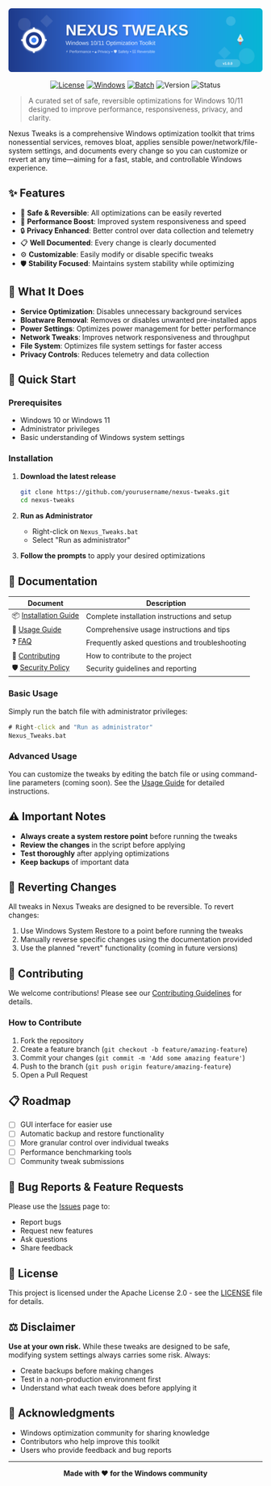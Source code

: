 <div align="center">
  <img src="assets/banner.svg" alt="Nexus Tweaks Banner" width="800"/>
  
  <p>
    <a href="LICENSE"><img src="https://img.shields.io/badge/License-Apache%202.0-blue.svg" alt="License"></a>
    <a href="https://www.microsoft.com/windows"><img src="https://img.shields.io/badge/Platform-Windows%2010%2F11-blue.svg" alt="Windows"></a>
    <a href="https://en.wikipedia.org/wiki/Batch_file"><img src="https://img.shields.io/badge/Language-Batch-green.svg" alt="Batch"></a>
    <img src="https://img.shields.io/badge/Version-1.0.0-brightgreen.svg" alt="Version">
    <img src="https://img.shields.io/badge/Status-Active-success.svg" alt="Status">
  </p>
</div>

> A curated set of safe, reversible optimizations for Windows 10/11 designed to improve performance, responsiveness, privacy, and clarity.

Nexus Tweaks is a comprehensive Windows optimization toolkit that trims nonessential services, removes bloat, applies sensible power/network/file-system settings, and documents every change so you can customize or revert at any time—aiming for a fast, stable, and controllable Windows experience.

## ✨ Features

- 🔧 **Safe & Reversible**: All optimizations can be easily reverted
- 🚀 **Performance Boost**: Improved system responsiveness and speed
- 🔒 **Privacy Enhanced**: Better control over data collection and telemetry
- 📋 **Well Documented**: Every change is clearly documented
- ⚙️ **Customizable**: Easily modify or disable specific tweaks
- 🛡️ **Stability Focused**: Maintains system stability while optimizing

## 🎯 What It Does

- **Service Optimization**: Disables unnecessary background services
- **Bloatware Removal**: Removes or disables unwanted pre-installed apps
- **Power Settings**: Optimizes power management for better performance
- **Network Tweaks**: Improves network responsiveness and throughput
- **File System**: Optimizes file system settings for faster access
- **Privacy Controls**: Reduces telemetry and data collection

## 🚀 Quick Start

### Prerequisites

- Windows 10 or Windows 11
- Administrator privileges
- Basic understanding of Windows system settings

### Installation

1. **Download the latest release**
   ```bash
   git clone https://github.com/yourusername/nexus-tweaks.git
   cd nexus-tweaks
   ```

2. **Run as Administrator**
   - Right-click on `Nexus_Tweaks.bat`
   - Select "Run as administrator"

3. **Follow the prompts** to apply your desired optimizations

## 📖 Documentation

| Document | Description |
|----------|-------------|
| 📦 [Installation Guide](docs/INSTALLATION.md) | Complete installation instructions and setup |
| 📖 [Usage Guide](docs/USAGE.md) | Comprehensive usage instructions and tips |
| ❓ [FAQ](docs/FAQ.md) | Frequently asked questions and troubleshooting |
| 🤝 [Contributing](CONTRIBUTING.md) | How to contribute to the project |
| 🛡️ [Security Policy](SECURITY.md) | Security guidelines and reporting |

### Basic Usage

Simply run the batch file with administrator privileges:

```cmd
# Right-click and "Run as administrator"
Nexus_Tweaks.bat
```

### Advanced Usage

You can customize the tweaks by editing the batch file or using command-line parameters (coming soon). See the [Usage Guide](docs/USAGE.md) for detailed instructions.

## ⚠️ Important Notes

- **Always create a system restore point** before running the tweaks
- **Review the changes** in the script before applying
- **Test thoroughly** after applying optimizations
- **Keep backups** of important data

## 🔄 Reverting Changes

All tweaks in Nexus Tweaks are designed to be reversible. To revert changes:

1. Use Windows System Restore to a point before running the tweaks
2. Manually reverse specific changes using the documentation provided
3. Use the planned "revert" functionality (coming in future versions)

## 🤝 Contributing

We welcome contributions! Please see our [Contributing Guidelines](CONTRIBUTING.md) for details.

### How to Contribute

1. Fork the repository
2. Create a feature branch (`git checkout -b feature/amazing-feature`)
3. Commit your changes (`git commit -m 'Add some amazing feature'`)
4. Push to the branch (`git push origin feature/amazing-feature`)
5. Open a Pull Request

## 📋 Roadmap

- [ ] GUI interface for easier use
- [ ] Automatic backup and restore functionality
- [ ] More granular control over individual tweaks
- [ ] Performance benchmarking tools
- [ ] Community tweak submissions

## 🐛 Bug Reports & Feature Requests

Please use the [Issues](https://github.com/yourusername/nexus-tweaks/issues) page to:
- Report bugs
- Request new features
- Ask questions
- Share feedback

## 📜 License

This project is licensed under the Apache License 2.0 - see the [LICENSE](LICENSE) file for details.

## ⚖️ Disclaimer

**Use at your own risk.** While these tweaks are designed to be safe, modifying system settings always carries some risk. Always:

- Create backups before making changes
- Test in a non-production environment first
- Understand what each tweak does before applying it

## 🙏 Acknowledgments

- Windows optimization community for sharing knowledge
- Contributors who help improve this toolkit
- Users who provide feedback and bug reports

---

<div align="center">
  <strong>Made with ❤️ for the Windows community</strong>
</div>

